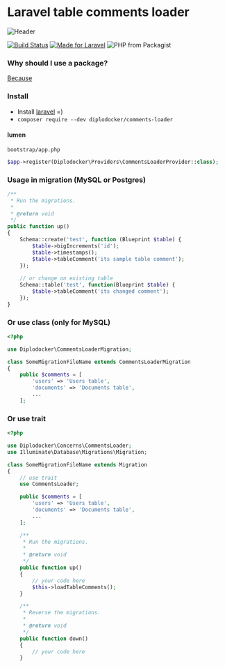 # Laravel table comments loader
![Header](https://i.imgur.com/jCJKJBu.png)

[![Build Status](https://travis-ci.org/diplodocker/comments-loader.svg?branch=master)](https://travis-ci.org/diplodocker/comments-loader)
[![Made for Laravel](https://img.shields.io/badge/made%20for-laravel-orange.svg?style=flat&logo=Laravel&logoColor=fff)](https://laravel.com/)
![PHP from Packagist](https://img.shields.io/packagist/php-v/diplodocker/comments-loader.svg?color=8a92bb&logo=php&logoColor=fff)

### Why should I use a package?
[Because](https://github.com/laravel/framework/pull/17209#issuecomment-271296396)

### Install
* Install [laravel](https://laravel.com/docs/master/installation) =)
* `composer require --dev diplodocker/comments-loader`

#### lumen

`bootstrap/app.php`

```php
$app->register(Diplodocker\Providers\CommentsLoaderProvider::class);
```

### Usage in migration (MySQL or Postgres)

```php
/**
 * Run the migrations.
 *
 * @return void
 */
public function up()
{
    Schema::create('test', function (Blueprint $table) {
        $table->bigIncrements('id');
        $table->timestamps();
        $table->tableComment('its sample table comment');
    });
    
    // or change on existing table
    Schema::table('test', function(Blueprint $table) {
        $table->tableComment('its changed comment');
    });
}
```

### Or use class (only for MySQL)
```php
<?php

use Diplodocker\CommentsLoaderMigration;

class SomeMigrationFileName extends CommentsLoaderMigration
{
    public $comments = [
        'users' => 'Users table',
        'documents' => 'Documents table',
        ...
    ];

```
### Or use trait
```php
<?php

use Diplodocker\Concerns\CommentsLoader;
use Illuminate\Database\Migrations\Migration;

class SomeMigrationFileName extends Migration
{
    // use trait
    use CommentsLoader;

    public $comments = [
        'users' => 'Users table',
        'documents' => 'Documents table',
        ...
    ];

    /**
     * Run the migrations.
     *
     * @return void
     */
    public function up()
    {
        // your code here
        $this->loadTableComments();
    }

    /**
     * Reverse the migrations.
     *
     * @return void
     */
    public function down()
    {
        // your code here
    }

```
